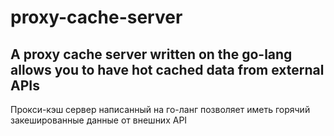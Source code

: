 # proxy-cache-server
A proxy cache server written on the go-lang allows you to have hot cached data from external APIs
---
Прокси-кэш сервер написанный на го-ланг позволяет иметь горячий закешированные данные от внешних API
